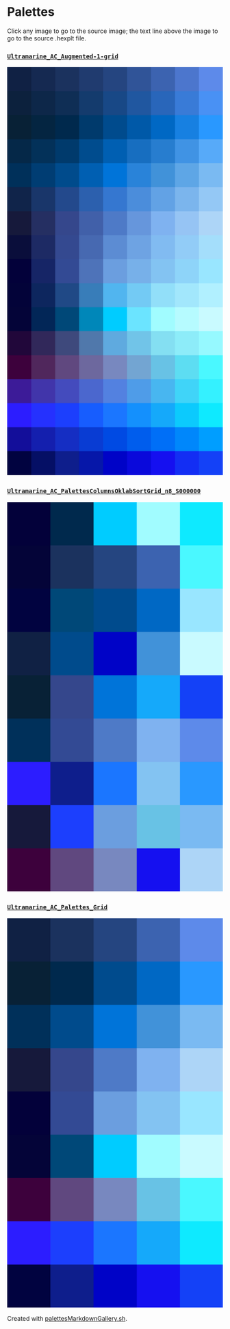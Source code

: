 # Palettes

Click any image to go to the source image; the text line above the image to go to the source .hexplt file.

### [`Ultramarine_AC_Augmented-1-grid`](Ultramarine_AC_Augmented-1-grid.hexplt)

[ ![Ultramarine_AC_Augmented-1-grid.png](Ultramarine_AC_Augmented-1-grid.png) ](Ultramarine_AC_Augmented-1-grid.png)

### [`Ultramarine_AC_PalettesColumnsOklabSortGrid_n8_S000000`](Ultramarine_AC_PalettesColumnsOklabSortGrid_n8_S000000.hexplt)

[ ![Ultramarine_AC_PalettesColumnsOklabSortGrid_n8_S000000.png](Ultramarine_AC_PalettesColumnsOklabSortGrid_n8_S000000.png) ](Ultramarine_AC_PalettesColumnsOklabSortGrid_n8_S000000.png)

### [`Ultramarine_AC_Palettes_Grid`](Ultramarine_AC_Palettes_Grid.hexplt)

[ ![Ultramarine_AC_Palettes_Grid.png](Ultramarine_AC_Palettes_Grid.png) ](Ultramarine_AC_Palettes_Grid.png)

Created with [palettesMarkdownGallery.sh](https://github.com/earthbound19/_ebDev/blob/master/scripts/imgAndVideo/palettesMarkdownGallery.sh).